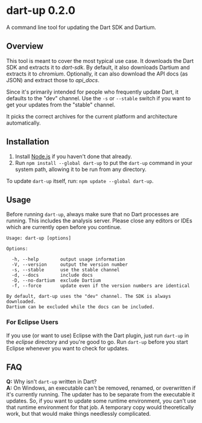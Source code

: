 # dart-up 0.2.0

A command line tool for updating the Dart SDK and Dartium.

## Overview

This tool is meant to cover the most typical use case. It downloads the Dart SDK and extracts it to *dart-sdk*. By default, it also downloads Dartium and extracts it to *chromium*. Optionally, it can also download the API docs (as JSON) and extract those to *api_docs*.

Since it's primarily intended for people who frequently update Dart, it defaults to the "dev" channel. Use the `-s` or `--stable` switch if you want to get your updates from the "stable" channel.

It picks the correct archives for the current platform and architecture automatically.

## Installation

1. Install [Node.js](http://nodejs.org/) if you haven't done that already.
2. Run `npm install --global dart-up` to put the `dart-up` command in your system path, allowing it to be run from any directory.

To update `dart-up` itself, run: `npm update --global dart-up`.

## Usage

Before running `dart-up`, always make sure that no Dart processes are running. This includes the analysis server. Please close any editors or IDEs which are currently open before you continue.

```
Usage: dart-up [options]

Options:

  -h, --help        output usage information
  -V, --version     output the version number
  -s, --stable      use the stable channel
  -d, --docs        include docs
  -D, --no-dartium  exclude Dartium
  -f, --force       update even if the version numbers are identical

By default, dart-up uses the "dev" channel. The SDK is always downloaded.
Dartium can be excluded while the docs can be included.
```

### For Eclipse Users

If you use (or want to use) Eclipse with the Dart plugin, just run `dart-up` in the *eclipse* directory and you're good to go. Run `dart-up` before you start Eclipse whenever you want to check for updates.

## FAQ

**Q:** Why isn't `dart-up` written in Dart?  
**A:** On Windows, an executable can't be removed, renamed, or overwritten if it's currently running. The updater has to be separate from the executable it updates. So, if you want to update some runtime environment, you can't use that runtime environment for that job. A temporary copy would theoretically work, but that would make things needlessly complicated.
